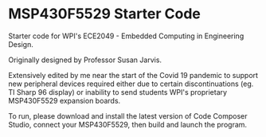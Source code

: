 # MSP430F5529 Starter Code

Starter code for WPI's ECE2049 - Embedded Computing in Engineering Design.

Originally designed by Professor Susan Jarvis. 

Extensively edited by me near the start of the Covid 19 pandemic to support new peripheral devices required either due to certain discontinuations (eg. TI Sharp 96 display) or inability to send students WPI's proprietary MSP430F5529 expansion boards.

To run, please download and install the latest version of Code Composer Studio, connect your MSP430F5529, then build and launch the program.
